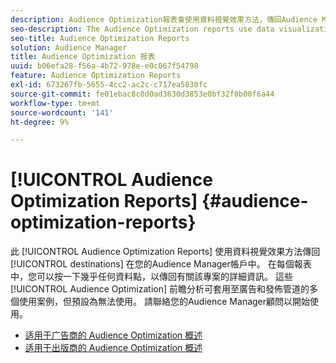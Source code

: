 ```yaml
---
description: Audience Optimization報表會使用資料視覺效果方法，傳回Audience Manager帳戶中目的地的資訊。 在每個報表中，您可以按一下幾乎任何資料點，以傳回有關該專案的詳細資訊。 這些Audience Optimization深入分析可套用至廣告和發佈管道的多個使用案例，但預設無法使用。 請聯絡您的Audience Manager顧問以開始使用。
seo-description: The Audience Optimization reports use data visualization methods to return information on the destinations in your Audience Manager account. In each report, you can click on almost any data point to return detailed information about that item. These Audience Optimization insights can be applied to several use cases across advertising and publishing channels, but are not available by default. Contact your Audience Manager consultant to get started.
seo-title: Audience Optimization Reports
solution: Audience Manager
title: Audience Optimization 报表
uuid: b06efa28-f56a-4b72-978e-e0c067f54798
feature: Audience Optimization Reports
exl-id: 673267fb-5655-4cc2-ac2c-c717ea5830fc
source-git-commit: fe01ebac8c0d0ad3630d3853e0bf32f0b00f6a44
workflow-type: tm+mt
source-wordcount: '141'
ht-degree: 9%

---
```


# [!UICONTROL Audience Optimization Reports] {#audience-optimization-reports}

此 [!UICONTROL Audience Optimization Reports] 使用資料視覺效果方法傳回 [!UICONTROL destinations] 在您的Audience Manager帳戶中。 在每個報表中，您可以按一下幾乎任何資料點，以傳回有關該專案的詳細資訊。 這些 [!UICONTROL Audience Optimization] 前瞻分析可套用至廣告和發佈管道的多個使用案例，但預設為無法使用。 請聯絡您的Audience Manager顧問以開始使用。

+ [适用于广告商的 Audience Optimization 概述](aor-advertisers/aor-advertisers.md)
+ [适用于出版商的 Audience Optimization 概述](aor-publishers/aor-publishers.md)
